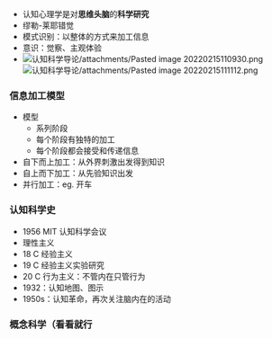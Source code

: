 - 认知心理学是对**思维头脑**的**科学研究**
- 缪勒-莱耶错觉
- 模式识别：以整体的方式来加工信息
- 意识：觉察、主观体验
- ![认知科学导论/attachments/Pasted image 20220215110930.png](%E8%AE%A4%E7%9F%A5%E7%A7%91%E5%AD%A6%E5%AF%BC%E8%AE%BA/attachments/Pasted%20image%2020220215110930.png)![认知科学导论/attachments/Pasted image 20220215111112.png](%E8%AE%A4%E7%9F%A5%E7%A7%91%E5%AD%A6%E5%AF%BC%E8%AE%BA/attachments/Pasted%20image%2020220215111112.png)
### 信息加工模型
- 模型
	- 系列阶段
	- 每个阶段有独特的加工
	- 每个阶段都会接受和传递信息
- 自下而上加工：从外界刺激出发得到知识
- 自上而下加工：从先验知识出发
- 并行加工：eg. 开车
### 认知科学史
- 1956 MIT 认知科学会议
- 理性主义
- 18 C 经验主义
- 19 C 经验主义实验研究
- 20 C 行为主义：不管内在只管行为
- 1932：认知地图、图示
- 1950s：认知革命，再次关注脑内在的活动
### 概念科学（看看就行